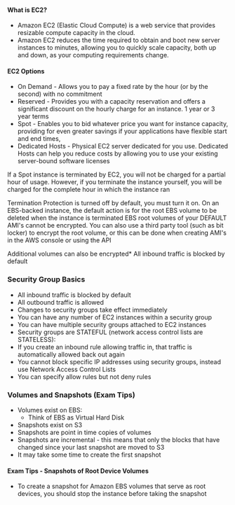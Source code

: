 #### What is EC2?

* Amazon EC2 (Elastic Cloud Compute) is a web service that provides resizable compute capacity in the cloud. 
* Amazon EC2 reduces the time required to obtain and boot new server instances to minutes, allowing you to quickly scale capacity, both up and down, as your computing requirements change.

#### EC2 Options

* On Demand - Allows you to pay a fixed rate by the hour (or by the second) with no commitment
* Reserved - Provides you with a capacity reservation and offers a significant discount on the hourly charge for an instance. 1 year or 3 year terms
* Spot - Enables you to bid whatever price you want for instance capacity, providing for even greater savings if your applications have flexible start and end times, 
* Dedicated Hosts - Physical EC2 server dedicated for you use. Dedicated Hosts can help you reduce costs by allowing you to use your existing server-bound software licenses

If a Spot instance is terminated by EC2, you will not be charged for a partial hour of usage. However, if you terminate the instance yourself, you will be charged for the complete hour in which the instance ran

Termination Protection is turned off by default, you must turn it on.
On an EBS-backed instance, the default action is for the root EBS volume to be deleted when the instance is terminated
EBS root volumes of your DEFAULT AMI's cannot be encrypted. You can also use a third party tool (such as bit locker) to encrypt the root volume, or this can be done when creating AMI's in the AWS console or using the API

Additional volumes can also be encrypted* All inbound traffic is blocked by default


### Security Group Basics
* All inbound traffic is blocked by default
* All outbound traffic is allowed
* Changes to security groups take effect immediately
* You can have any number of EC2 instances within a security group
* You can have multiple security groups attached to EC2 instances
* Security groups are STATEFUL (network access control lists are STATELESS):
* If you create an inbound rule allowing traffic in, that traffic is automatically allowed back out again
* You cannot block specific IP addresses using security groups, instead use Network Access Control Lists
* You can specify allow rules but not deny rules

### Volumes and Snapshots (Exam Tips)
* Volumes exist on EBS:
  * Think of EBS as Virtual Hard Disk
* Snapshots exist on S3
* Snapshots are point in time copies of volumes
* Snapshots are incremental - this means that only the blocks that have changed since your last snapshot are moved to S3
* It may take some time to create the first snapshot

#### Exam Tips - Snapshots of Root Device Volumes
* To create a snapshot for Amazon EBS volumes that serve as root devices, you should stop the instance before taking the snapshot
